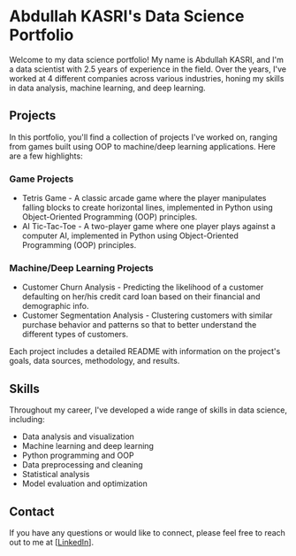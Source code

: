 # Abdullah KASRI's Data Science Portfolio

Welcome to my data science portfolio! My name is Abdullah KASRI, and I'm a data scientist with 2.5 years of experience in the field. Over the years, I've worked at 4 different companies across various industries, honing my skills in data analysis, machine learning, and deep learning.

## Projects

In this portfolio, you'll find a collection of projects I've worked on, ranging from games built using OOP to machine/deep learning applications. Here are a few highlights:

### Game Projects

- Tetris Game - A classic arcade game where the player manipulates falling blocks to create horizontal lines, implemented in Python using Object-Oriented Programming (OOP) principles.
- AI Tic-Tac-Toe - A two-player game where one player plays against a computer AI, implemented in Python using Object-Oriented Programming (OOP) principles.

### Machine/Deep Learning Projects

- Customer Churn Analysis - Predicting the likelihood of a customer defaulting on her/his credit card loan based on their financial and demographic info.
- Customer Segmentation Analysis - Clustering customers with similar purchase behavior and patterns so that to better understand the different types of customers.

Each project includes a detailed README with information on the project's goals, data sources, methodology, and results.

## Skills

Throughout my career, I've developed a wide range of skills in data science, including:

- Data analysis and visualization
- Machine learning and deep learning
- Python programming and OOP
- Data preprocessing and cleaning
- Statistical analysis
- Model evaluation and optimization

## Contact

If you have any questions or would like to connect, please feel free to reach out to me at [[LinkedIn](https://www.linkedin.com/in/abdullah-kasri/)].
